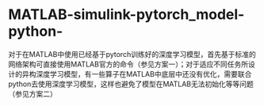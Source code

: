 # MATLAB-simulink-pytorch_model-python-
对于在MATLAB中使用已经基于pytorch训练好的深度学习模型，首先基于标准的网络架构可直接使用MATLAB官方的命令（参见方案一）；对于适应不同任务所设计的异构深度学习模型，有一些算子在MATLAB中底层中还没有优化，需要联合python去使用深度学习模型，这样也避免了模型在MATLAB无法初始化等等问题（参见方案二）
